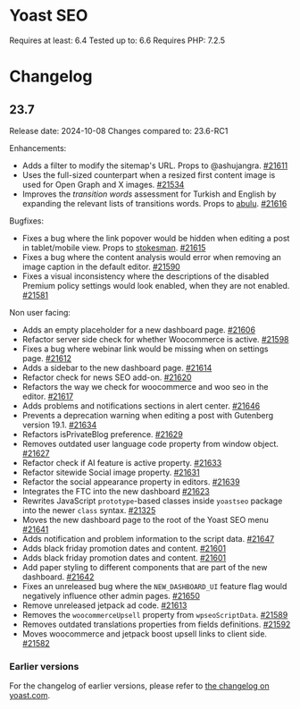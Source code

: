Yoast SEO
=========
Requires at least: 6.4
Tested up to: 6.6
Requires PHP: 7.2.5

Changelog
=========

## 23.7

Release date: 2024-10-08
Changes compared to: 23.6-RC1

Enhancements:

* Adds a filter to modify the sitemap's URL. Props to @ashujangra. [#21611](https://github.com/Yoast/wordpress-seo/pull/21611)
* Uses the full-sized counterpart when a resized first content image is used for Open Graph and X images. [#21534](https://github.com/Yoast/wordpress-seo/pull/21534)
* Improves the _transition words_ assessment for Turkish and English by expanding the relevant lists of transitions words. Props to [abulu](https://wordpress.org/support/users/abulu/). [#21616](https://github.com/Yoast/wordpress-seo/pull/21616)

Bugfixes:

* Fixes a bug where the link popover would be hidden when editing a post in tablet/mobile view. Props to [stokesman](https://github.com/stokesman). [#21615](https://github.com/Yoast/wordpress-seo/pull/21615)
* Fixes a bug where the content analysis would error when removing an image caption in the default editor. [#21590](https://github.com/Yoast/wordpress-seo/pull/21590)
* Fixes a visual inconsistency where the descriptions of the disabled Premium policy settings would look enabled, when they are not enabled.  [#21581](https://github.com/Yoast/wordpress-seo/pull/21581)

Non user facing:

* Adds an empty placeholder for a new dashboard page. [#21606](https://github.com/Yoast/wordpress-seo/pull/21606)
* Refactor server side check for whether Woocommerce is active. [#21598](https://github.com/Yoast/wordpress-seo/pull/21598)
* Fixes a bug where webinar link would be missing when on settings page. [#21612](https://github.com/Yoast/wordpress-seo/pull/21612)
* Adds a sidebar to the new dashboard page. [#21614](https://github.com/Yoast/wordpress-seo/pull/21614)
* Refactor check for news SEO add-on. [#21620](https://github.com/Yoast/wordpress-seo/pull/21620)
* Refactors the way we check for woocommerce and woo seo in the editor. [#21617](https://github.com/Yoast/wordpress-seo/pull/21617)
* Adds problems and notifications sections in alert center. [#21646](https://github.com/Yoast/wordpress-seo/pull/21646)
* Prevents a deprecation warning when editing a post with Gutenberg version 19.1. [#21634](https://github.com/Yoast/wordpress-seo/pull/21634)
* Refactors isPrivateBlog preference. [#21629](https://github.com/Yoast/wordpress-seo/pull/21629)
* Removes outdated user language code property from window object.  [#21627](https://github.com/Yoast/wordpress-seo/pull/21627)
* Refactor check if AI feature is active property. [#21633](https://github.com/Yoast/wordpress-seo/pull/21633)
* Refactor sitewide Social image property. [#21631](https://github.com/Yoast/wordpress-seo/pull/21631)
* Refactor the social appearance property in editors. [#21639](https://github.com/Yoast/wordpress-seo/pull/21639)
* Integrates the FTC into the new dashboard [#21623](https://github.com/Yoast/wordpress-seo/pull/21623)
* Rewrites JavaScript `prototype`-based classes inside `yoastseo` package into the newer `class` syntax. [#21325](https://github.com/Yoast/wordpress-seo/pull/21325)
* Moves the new dashboard page to the root of the Yoast SEO menu [#21641](https://github.com/Yoast/wordpress-seo/pull/21641)
* Adds notification and problem information to the script data. [#21647](https://github.com/Yoast/wordpress-seo/pull/21647)
* Adds black friday promotion dates and content. [#21601](https://github.com/Yoast/wordpress-seo/pull/21601)
* Adds black friday promotion dates and content. [#21601](https://github.com/Yoast/wordpress-seo/pull/21601)
* Add paper styling to different components that are part of the new dashboard. [#21642](https://github.com/Yoast/wordpress-seo/pull/21642)
* Fixes an unreleased bug where the `NEW_DASHBOARD_UI` feature flag would negatively influence other admin pages. [#21650](https://github.com/Yoast/wordpress-seo/pull/21650)
* Remove unreleased jetpack ad code. [#21613](https://github.com/Yoast/wordpress-seo/pull/21613)
* Removes the `woocommerceUpsell` property from `wpseoScriptData`. [#21589](https://github.com/Yoast/wordpress-seo/pull/21589)
* Removes outdated translations properties from fields definitions. [#21592](https://github.com/Yoast/wordpress-seo/pull/21592)
* Moves woocommerce and jetpack boost upsell links to client side. [#21582](https://github.com/Yoast/wordpress-seo/pull/21582)

### Earlier versions
For the changelog of earlier versions, please refer to [the changelog on yoast.com](https://yoa.st/yoast-seo-changelog).
